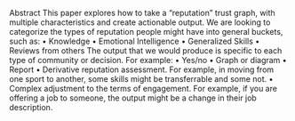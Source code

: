 Abstract
This paper explores how to take a “reputation” trust graph, with multiple characteristics and create actionable output. 
We are looking to categorize the types of reputation people might have into general buckets, such as:
•	Knowledge
•	Emotional Intelligence 
•	Generalized Skills
•	Reviews from others
The output that we would produce is specific to each type of community or decision. 
For example:
•	Yes/no 
•	Graph or diagram 
•	Report
•	Derivative reputation assessment. For example, in moving from one sport to another, some skills might be transferrable and some not. 
•	Complex adjustment to the terms of engagement. For example, if you are offering a job to someone, the output might be a change in their job description. 
